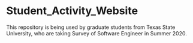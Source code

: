# Student_Activity_Website

This repository is being used by graduate students from Texas State University, who are taking Survey of Software Engineer in Summer 2020.
